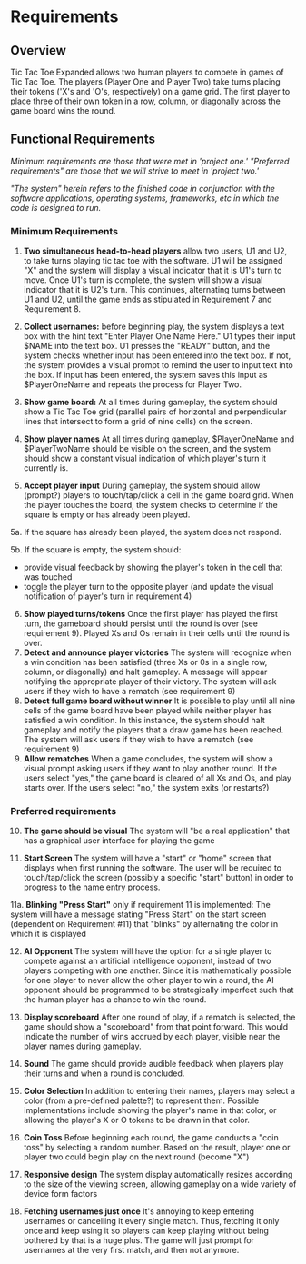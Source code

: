 # Requirements

## Overview

Tic Tac Toe Expanded allows two human players to compete in games of Tic Tac Toe. The players (Player One and Player Two) take turns placing their tokens ('X's and 'O's, respectively) on a game grid. The first player to place three of their own token in a row, column, or diagonally across the game board wins the round.

## Functional Requirements

_Minimum requirements are those that were met in 'project one.' "Preferred requirements" are those that we will strive to meet in 'project two.'_

_"The system" herein refers to the finished code in conjunction with the software applications, operating systems, frameworks, etc in which the code is designed to run._

### Minimum Requirements

1.  **Two simultaneous head-to-head players** allow two users, U1 and U2, to take turns playing tic tac toe with the software. U1 will be assigned "X" and the system will display a visual indicator that it is U1's turn to move. Once U1's turn is complete, the system will show a visual indicator that it is U2's turn. This continues, alternating turns between U1 and U2, until the game ends as stipulated in Requirement 7 and Requirement 8.

2.  **Collect usernames:** before beginning play, the system displays a text box with the hint text "Enter Player One Name Here." U1 types their input $NAME into the text box. U1 presses the "READY" button, and the system checks whether input has been entered into the text box. If not, the system provides a visual prompt to remind the user to input text into the box. If input has been entered, the system saves this input as $PlayerOneName and repeats the process for Player Two.

3.  **Show game board:** At all times during gameplay, the system should show a Tic Tac Toe grid (parallel pairs of horizontal and perpendicular lines that intersect to form a grid of nine cells) on the screen.

4.  **Show player names** At all times during gameplay, $PlayerOneName and $PlayerTwoName should be visible on the screen, and the system should show a constant visual indication of which player's turn it currently is.

5.  **Accept player input** During gameplay, the system should allow (prompt?) players to touch/tap/click a cell in the game board grid. When the player touches the board, the system checks to determine if the square is empty or has already been played.

5a. If the square has already been played, the system does not respond.

5b. If the square is empty, the system should:

- provide visual feedback by showing the player's token in the cell that was touched
- toggle the player turn to the opposite player (and update the visual notification of player's turn in requirement 4)

6.  **Show played turns/tokens** Once the first player has played the first turn, the gameboard should persist until the round is over (see requirement 9). Played Xs and Os remain in their cells until the round is over.
7.  **Detect and announce player victories** The system will recognize when a win condition has been satisfied (three Xs or 0s in a single row, column, or diagonally) and halt gameplay. A message will appear notifying the appropriate player of their victory. The system will ask users if they wish to have a rematch (see requirement 9)
8.  **Detect full game board without winner** It is possible to play until all nine cells of the game board have been played while neither player has satisfied a win condition. In this instance, the system should halt gameplay and notify the players that a draw game has been reached. The system will ask users if they wish to have a rematch (see requirement 9)
9.  **Allow rematches** When a game concludes, the system will show a visual prompt asking users if they want to play another round. If the users select "yes," the game board is cleared of all Xs and Os, and play starts over. If the users select "no," the system exits (or restarts?)

### Preferred requirements

10.  **The game should be visual** The system will "be a real application" that has a graphical user interface for playing the game

11.  **Start Screen** The system will have a "start" or "home" screen that displays when first running the software. The user will be required to touch/tap/click the screen (possibly a specific "start" button) in order to progress to the name entry process.

  11a.  **Blinking "Press Start"** only if requirement 11 is implemented: The system will have a message stating "Press Start" on the start screen (dependent on Requirement #11) that "blinks" by alternating the color in which it is displayed

12.  **AI Opponent** The system will have the option for a single player to compete against an artificial intelligence opponent, instead of two players competing with one another. Since it is mathematically possible for one player to never allow the other player to win a round, the AI opponent should be programmed to be strategically imperfect such that the human player has a chance to win the round.

13.  **Display scoreboard** After one round of play, if a rematch is selected, the game should show a "scoreboard" from that point forward. This would indicate the number of wins accrued by each player, visible near the player names during gameplay.

14.  **Sound** The game should provide audible feedback when players play their turns and when a round is concluded.

15.  **Color Selection** In addition to entering their names, players may select a color (from a pre-defined palette?) to represent them. Possible implementations include showing the player's name in that color, or allowing the player's X or O tokens to be drawn in that color.

16.  **Coin Toss** Before beginning each round, the game conducts a "coin toss" by selecting a random number. Based on the result, player one or player two could begin play on the next round (become "X")

17. **Responsive design** The system display automatically resizes according to the size of the viewing screen, allowing gameplay on a wide variety of device form factors

18. **Fetching usernames just once** It's annoying to keep entering usernames or cancelling it every single match. Thus, fetching it only once and keep using it so players can keep playing without being bothered by that is a huge plus. The game will just prompt for usernames at the very first match, and then not anymore.
